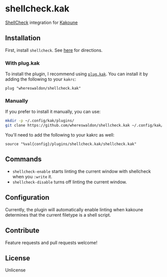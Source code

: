 # shellcheck.kak
[ShellCheck](https://www.shellcheck.net) integration for [Kakoune](https://kakoune.org)

## Installation

First, install `shellcheck`. See [here](https://github.com/koalaman/shellcheck#installing) for directions.

### With plug.kak

To install the plugin, I recommend using [`plug.kak`](https://github.com/andreyorst/plug.kak). You can install it by adding the following to your `kakrc`:

```
plug "whereswaldon/shellcheck.kak"
```

### Manually

If you prefer to install it manually, you can use:

```bash
mkdir -p ~/.config/kak/plugins/
git clone https://github.com/whereswaldon/shellcheck.kak ~/.config/kak/plugins/shellcheck.kak/
```

You'll need to add the following to your kakrc as well:

```
source "%val{config}/plugins/shellcheck.kak/shellcheck.kak"
```

## Commands

- `shellcheck-enable` starts linting the current window with shellcheck when you `:write` it.
- `shellcheck-disable` turns off linting the current window.

## Configuration

Currently, the plugin will automatically enable linting when kakoune
determines that the current filetype is a shell script.

## Contribute

Feature requests and pull requests welcome!

## License

Unlicense


